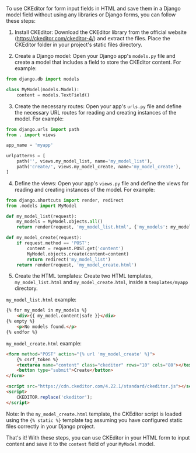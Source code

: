 To use CKEditor for form input fields in HTML and save them in a Django model field without using any libraries or Django forms, you can follow these steps:

1. Install CKEditor: Download the CKEditor library from the official website (https://ckeditor.com/ckeditor-4/) and extract the files. Place the CKEditor folder in your project's static files directory.

2. Create a Django model: Open your Django app's `models.py` file and create a model that includes a field to store the CKEditor content. For example:

```python
from django.db import models

class MyModel(models.Model):
    content = models.TextField()
```

3. Create the necessary routes: Open your app's `urls.py` file and define the necessary URL routes for reading and creating instances of the model. For example:

```python
from django.urls import path
from . import views

app_name = 'myapp'

urlpatterns = [
    path('', views.my_model_list, name='my_model_list'),
    path('create/', views.my_model_create, name='my_model_create'),
]
```

4. Define the views: Open your app's `views.py` file and define the views for reading and creating instances of the model. For example:

```python
from django.shortcuts import render, redirect
from .models import MyModel

def my_model_list(request):
    my_models = MyModel.objects.all()
    return render(request, 'my_model_list.html', {'my_models': my_models})

def my_model_create(request):
    if request.method == 'POST':
        content = request.POST.get('content')
        MyModel.objects.create(content=content)
        return redirect('my_model_list')
    return render(request, 'my_model_create.html')
```

5. Create the HTML templates: Create two HTML templates, `my_model_list.html` and `my_model_create.html`, inside a `templates/myapp` directory. 

`my_model_list.html` example:
```html
{% for my_model in my_models %}
    <div>{{ my_model.content|safe }}</div>
{% empty %}
    <p>No models found.</p>
{% endfor %}
```

`my_model_create.html` example:
```html
<form method="POST" action="{% url 'my_model_create' %}">
    {% csrf_token %}
    <textarea name="content" class="ckeditor" rows="10" cols="80"></textarea>
    <button type="submit">Create</button>
</form>

<script src="https://cdn.ckeditor.com/4.22.1/standard/ckeditor.js"></script>
<script>
    CKEDITOR.replace('ckeditor');
</script>
```

Note: In the `my_model_create.html` template, the CKEditor script is loaded using the `{% static %}` template tag assuming you have configured static files correctly in your Django project.

That's it! With these steps, you can use CKEditor in your HTML form to input content and save it to the `content` field of your `MyModel` model.
